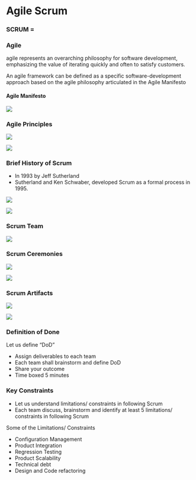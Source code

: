 # Agile Scrum

### SCRUM =&#x20;

### Agile

agile represents an overarching philosophy for software development, emphasizing the value of iterating quickly and often to satisfy customers.

&#x20;An agile framework can be defined as a specific software-development approach based on the agile philosophy articulated in the Agile Manifesto

#### Agile Manifesto

![](.gitbook/assets/image.png)

### Agile Principles

![](<.gitbook/assets/image (2).png>)

![](<.gitbook/assets/image (3).png>)

### Brief History of Scrum

* In 1993 by Jeff Sutherland&#x20;
* Sutherland and Ken Schwaber, developed Scrum as a formal process in 1995.

![](<.gitbook/assets/image (4).png>)

![](<.gitbook/assets/image (5).png>)

### Scrum Team

![](<.gitbook/assets/image (6).png>)

### Scrum Ceremonies

![](<.gitbook/assets/image (7).png>)

![](<.gitbook/assets/image (8).png>)

### Scrum Artifacts

![](<.gitbook/assets/image (9).png>)

![](<.gitbook/assets/image (10).png>)

### Definition of Done

Let us define “DoD”&#x20;

* Assign deliverables to each team
* &#x20;Each team shall brainstorm and define DoD&#x20;
* Share your outcome&#x20;
* Time boxed 5 minutes

### Key Constraints

* Let us understand limitations/ constraints in following Scrum&#x20;
* Each team discuss, brainstorm and identify at least 5 limitations/ constraints in following Scrum

Some of the Limitations/ Constraints

* &#x20;Configuration Management
* &#x20;Product Integration
* &#x20;Regression Testing&#x20;
* Product Scalability
* &#x20;Technical debt&#x20;
* Design and Code refactoring

